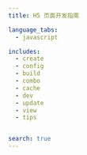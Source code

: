 ```yaml
---
title: H5 页面开发指南

language_tabs:
  - javascript

includes:
  - create
  - config
  - build
  - combo
  - cache  
  - dev
  - update
  - view
  - tips


search: true
---
```



